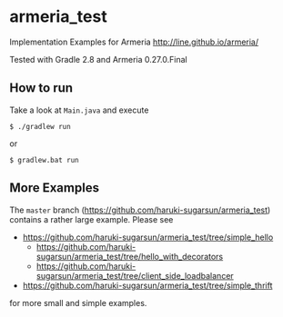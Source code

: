# armeria_test
Implementation Examples for Armeria http://line.github.io/armeria/

Tested with Gradle 2.8 and Armeria 0.27.0.Final


## How to run
Take a look at `Main.java` and execute

    $ ./gradlew run

or

    $ gradlew.bat run

## More Examples
The `master` branch (https://github.com/haruki-sugarsun/armeria_test) contains a rather large example. Please see
* https://github.com/haruki-sugarsun/armeria_test/tree/simple_hello
  * https://github.com/haruki-sugarsun/armeria_test/tree/hello_with_decorators
  * https://github.com/haruki-sugarsun/armeria_test/tree/client_side_loadbalancer
* https://github.com/haruki-sugarsun/armeria_test/tree/simple_thrift

for more small and simple examples.
